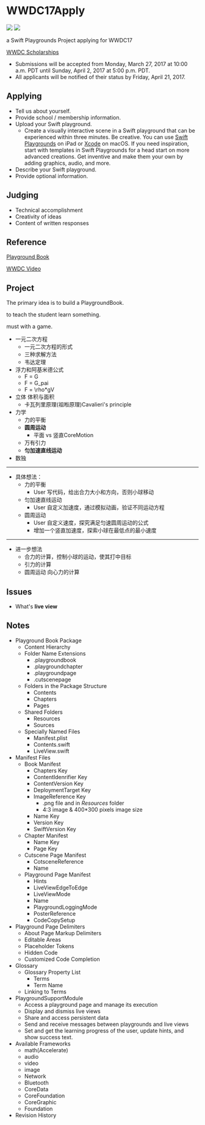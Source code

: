 # WWDC17Apply

![](https://img.shields.io/badge/iOS-10-brightgreen.svg) ![](https://img.shields.io/badge/Swift%20Playgrounds-1.0%20or%20later-orange.svg)

a Swift Playgrounds Project applying for WWDC17

[WWDC Scholarships](https://developer.apple.com/wwdc/scholarships/)

- Submissions will be accepted from Monday, March 27, 2017 at 10:00 a.m. PDT until Sunday, April 2, 2017 at 5:00 p.m. PDT. 
- All applicants will be notified of their status by Friday, April 21, 2017.



## Applying

- Tell us about yourself.
- Provide school / membership information.
- Upload your Swift playground.
  - Create a visually interactive scene in a Swift playground that can be experienced within three minutes. Be creative. You can use [Swift Playgrounds](https://itunes.apple.com/us/app/swift-playgrounds/id908519492?mt=8) on iPad or [Xcode](https://itunes.apple.com/us/app/xcode/id497799835?ls=1&mt=12) on macOS. If you need inspiration, start with templates in Swift Playgrounds for a head start on more advanced creations. Get inventive and make them your own by adding graphics, audio, and more.
- Describe your Swift playground.
- Provide optional information.



## Judging

- Technical accomplishment
- Creativity of ideas
- Content of written responses


## Reference

[Playground Book](https://developer.apple.com/library/prerelease/content/documentation/Xcode/Conceptual/swift_playgrounds_doc_format/index.html#//apple_ref/doc/uid/TP40017343-CH47-SW4)

[WWDC Video](https://developer.apple.com/videos/play/wwdc2016/408/)


## Project

The primary idea is to build a PlaygroundBook.

to teach the student learn something.

must with a game.

- 一元二次方程
  - 一元二次方程的形式
  - 三种求解方法
  - 韦达定理
- 浮力和阿基米德公式
  - F = G
  - F = G_pai
  - F = \rho*gV
- 立体 体积与面积
  - 卡瓦列里原理(祖暅原理)Cavalieri's principle
- 力学
  - 力的平衡
  - **圆周运动**
    - 平面 vs 竖直CoreMotion
  - 万有引力
  - **匀加速直线运动**
- 数独


------

- 具体想法：
  - 力的平衡
    - User 写代码，给出合力大小和方向，否则小球移动
  - 匀加速直线运动
    - User 自定义加速度，通过模拟动画，验证不同运动方程
  - 圆周运动
    - User 自定义速度，探究满足匀速圆周运动的公式
    - 增加一个竖直加速度，探索小球在最低点的最小速度

------

- 进一步想法
  - 合力的计算，控制小球的运动，使其打中目标
  - 引力的计算
  - 圆周运动​ 向心力的计算

## Issues

- What's **live view**

## Notes

- Playground Book Package
  - Content Hierarchy
  - Folder Name Extensions
    - .playgroundbook
    - .playgroundchapter
    - .playgroundpage
    - .cutscenepage
  - Folders in the Package Structure
    - Contents
    - Chapters
    - Pages
  - Shared Folders
    - Resources
    - Sources
  - Specially Named Files
    - Manifest.plist
    - Contents.swift
    - LiveView.swift
- Manifest Files
  - Book Manifest
    - Chapters Key
    - ContentIdenrifier Key
    - ContentVersion Key
    - DeploymentTarget Key
    - ImageReference Key
      - .png file and in *Resources* folder
      - 4:3 image & 400*300 pixels image size
    - Name Key
    - Version Key
    - SwiftVersion Key
  - Chapter Manifest
    - Name Key
    - Page Key
  - Cutscene Page Manifest
    - CotsceneReference
    - Name
  - Playground Page Manifest
    - Hints
    - LiveViewEdgeToEdge
    - LiveViewMode
    - Name
    - PlaygroundLoggingMode
    - PosterReference
    - CodeCopySetup
- Playground Page Delimiters
  - About Page Markup Delimiters
  - Editable Areas
  - Placeholder Tokens
  - Hidden Code
  - Customized Code Completion
- Glossary
  - Glossary Property List
    - Terms
    - Term Name
  - Linking to Terms
- PlaygroundSupportModule
  - Access a playground page and manage its execution
  - Display and dismiss live views
  - Share and access persistent data
  - Send and receive messages between playgrounds and live views
  - Set and get the learning progress of the user, update hints, and show success text.
- Available Frameworks
  - math(Accelerate)
  - audio
  - video
  - image
  - Network
  - Bluetooth
  - CoreData
  - CoreFoundation
  - CoreGraphic
  - Foundation
- Revision History